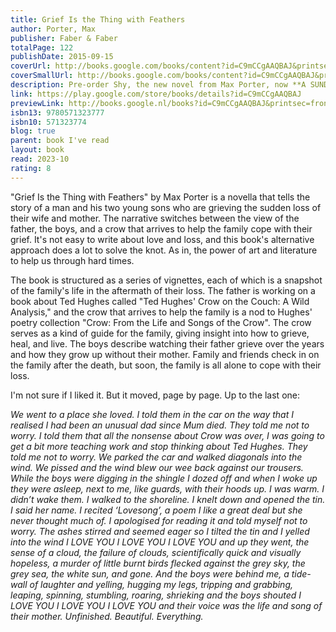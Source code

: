 ```yaml
---  
title: Grief Is the Thing with Feathers  
author: Porter, Max  
publisher: Faber & Faber  
totalPage: 122  
publishDate: 2015-09-15  
coverUrl: http://books.google.com/books/content?id=C9mCCgAAQBAJ&printsec=frontcover&img=1&zoom=1&edge=curl&source=gbs_api  
coverSmallUrl: http://books.google.com/books/content?id=C9mCCgAAQBAJ&printsec=frontcover&img=1&zoom=5&edge=curl&source=gbs_api  
description: Pre-order Shy, the new novel from Max Porter, now **A SUNDAY TIMES TOP 100 NOVEL OF THE TWENTY-FIRST CENTURYWinner of the 2016 International Dylan Thomas Prize and the Sunday Times/Peter, Fraser + Dunlop Young Writer of the Year award and shortlisted for the Guardian First Book Award and the Goldsmiths Prize.'Amazing and unforgettable.' THE TIMES 'Dazzlyingly good.' ROBERT MACFARLANE'Unlike anything I've read before.' GUARDIANIn a London flat, two young boys face the unbearable sadness of their mother's sudden death. Their father, a Ted Hughes scholar and scruffy romantic, imagines a future of well-meaning visitors and emptiness. In this moment of despair they are visited by Crow - antagonist, trickster, healer, babysitter. This sentimental bird is drawn to the grieving family and threatens to stay until they no longer need him. This extraordinary debut, full of unexpected humour and emotional truth, marks the arrival of a thrilling and significant new talent.  
link: https://play.google.com/store/books/details?id=C9mCCgAAQBAJ  
previewLink: http://books.google.nl/books?id=C9mCCgAAQBAJ&printsec=frontcover&dq=max+porter,+grief+is+the+thing+with+feathers&hl=&as_pt=BOOKS&cd=3&source=gbs_api  
isbn13: 9780571323777  
isbn10: 571323774  
blog: true  
parent: book I've read  
layout: book  
read: 2023-10  
rating: 8  
---  
```

  
"Grief Is the Thing with Feathers" by Max Porter is a novella that tells the story of a man and his two young sons who are grieving the sudden loss of their wife and mother. The narrative switches between the view of the father, the boys, and a crow that arrives to help the family cope with their grief.  It's not easy to write about love and loss, and this book's alternative approach does a lot to solve the knot.  As in, the power of art and literature to help us through hard times.  
  
The book is structured as a series of vignettes, each of which is a snapshot of the family's life in the aftermath of their loss. The father is working on a book about Ted Hughes called "Ted Hughes' Crow on the Couch: A Wild Analysis," and the crow that arrives to help the family is a nod to Hughes' poetry collection "Crow: From the Life and Songs of the Crow". The crow serves as a kind of guide for the family, giving insight into how to grieve, heal, and live. The boys describe watching their father grieve over the years and how they grow up without their mother. Family and friends check in on the family after the death, but soon, the family is all alone to cope with their loss.  
  
I'm not sure if I liked it.  But it moved, page by page. Up to the last one:  
  
_We went to a place she loved. I told them in the car on the way that I realised I had been an unusual dad since Mum died. They told me not to worry. I told them that all the nonsense about Crow was over, I was going to get a bit more teaching work and stop thinking about Ted Hughes. They told me not to worry. We parked the car and walked diagonals into the wind. We pissed and the wind blew our wee back against our trousers. While the boys were digging in the shingle I dozed off and when I woke up they were asleep, next to me, like guards, with their hoods up. I was warm. I didn’t wake them. I walked to the shoreline. I knelt down and opened the tin. I said her name. I recited ‘Lovesong’, a poem I like a great deal but she never thought much of. I apologised for reading it and told myself not to worry. The ashes stirred and seemed eager so I tilted the tin and I yelled into the wind I LOVE YOU I LOVE YOU I LOVE YOU and up they went, the sense of a cloud, the failure of clouds, scientifically quick and visually hopeless, a murder of little burnt birds flecked against the grey sky, the grey sea, the white sun, and gone. And the boys were behind me, a tide-wall of laughter and yelling, hugging my legs, tripping and grabbing, leaping, spinning, stumbling, roaring, shrieking and the boys shouted I LOVE YOU I LOVE YOU I LOVE YOU and their voice was the life and song of their mother. Unfinished. Beautiful. Everything._  
